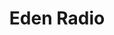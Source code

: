 ---
description: 游戏配乐电台。
layout: post
results:
- primaryGenreName: Music
  version: '1.0'
  formattedPrice: 免费
  genreIds:
  - '6011'
  artworkUrl60: http://is4.mzstatic.com/image/thumb/Purple60/v4/bc/70/61/bc706157-6a1b-2910-77ae-1f8bc4c6ad97/source/60x60bb.jpg
  minimumOsVersion: '8.0'
  appletvScreenshotUrls: &a []
  sellerName: Ryan Thomas
  supportedDevices:
  - iPad2Wifi
  - iPad23G
  - iPhone4S
  - iPadThirdGen
  - iPadThirdGen4G
  - iPhone5
  - iPodTouchFifthGen
  - iPadFourthGen
  - iPadFourthGen4G
  - iPadMini
  - iPadMini4G
  - iPhone5c
  - iPhone5s
  - iPhone6
  - iPhone6Plus
  - iPodTouchSixthGen
  genres:
  - 音乐
  currentVersionReleaseDate: '2016-09-25T20:10:50Z'
  trackName: Eden Radio
  isVppDeviceBasedLicensingEnabled: true
  description: Welcome to Eden Radio, an online Radio station for nerds, by
    nerds! Hosted by Marvin, Eden's Robot DJ, Eden Radio brings together the
    best of Movie, Video Game, and TV Show soundtracks, mixed in with some
    classic songs. We're always taking requests, so let us know if there is
    a song or soundtrack that you want to see on the station!
  price: 0
  trackId: 1128251849
  releaseDate: '2016-09-25T20:10:50Z'
  advisories:
  - 偶尔/轻微的亵渎或低俗幽默
  - 偶尔/轻微的烟酒或毒品使用或相关内容
  - 偶尔/轻微的成人/性暗示题材
  screenshotUrls:
  - http://a2.mzstatic.com/us/r30/Purple41/v4/92/fb/bd/92fbbd15-ba63-26c3-a499-d02836438e5b/screen696x696.jpeg
  - http://a3.mzstatic.com/us/r30/Purple41/v4/01/22/8b/01228b17-50f3-3b70-6e4e-4937b46375d4/screen696x696.jpeg
  - http://a5.mzstatic.com/us/r30/Purple62/v4/3a/92/aa/3a92aa5b-262c-1991-cf5f-11e5982e9efa/screen696x696.jpeg
  artistViewUrl: https://itunes.apple.com/cn/developer/ryan-thomas/id1126048838?uo=4
  primaryGenreId: 6011
  kind: software
  fileSizeBytes: '15538176'
  bundleId: net.entereden.radio
  trackContentRating: 12+
  trackCensoredName: Eden Radio
  contentAdvisoryRating: 12+
  isGameCenterEnabled: false
  artistName: Ryan Thomas
  languageCodesISO2A:
  - EN
  features: *a
  wrapperType: software
  artworkUrl512: http://is4.mzstatic.com/image/thumb/Purple60/v4/bc/70/61/bc706157-6a1b-2910-77ae-1f8bc4c6ad97/source/512x512bb.jpg
  artworkUrl100: http://is4.mzstatic.com/image/thumb/Purple60/v4/bc/70/61/bc706157-6a1b-2910-77ae-1f8bc4c6ad97/source/100x100bb.jpg
  trackViewUrl: https://geo.itunes.apple.com/cn/app/eden-radio/id1128251849?mt=8&uo=4
  artistId: 1126048838
  currency: CNY
  ipadScreenshotUrls: *a
category: 音乐
tags: tag1
resultCount: 1
title: Eden Radio

---